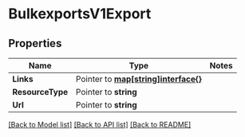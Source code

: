 # BulkexportsV1Export

## Properties
Name | Type | Notes
------------ | ------------- | -------------
**Links** | Pointer to [**map[string]interface{}**](.md) | 
**ResourceType** | Pointer to **string** | 
**Url** | Pointer to **string** | 

[[Back to Model list]](../README.md#documentation-for-models) [[Back to API list]](../README.md#documentation-for-api-endpoints) [[Back to README]](../README.md)



